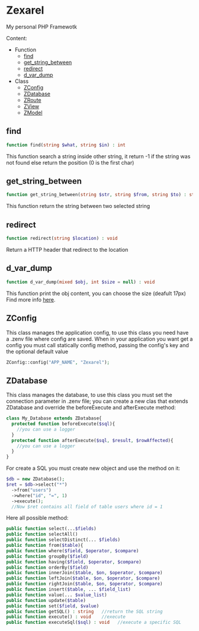 # Zexarel
My personal PHP Framewotk

Content:
  - Function
    - [find](#find)
    - [get_string_between](#get_string_between)
    - [redirect](#redirect)
    - [d_var_dump](#d_var_dump)
  - Class
    - [ZConfig](#ZConfig)
    - [ZDatabase](#ZDatabase)
    - [ZRoute](#ZRoute)
    - [ZView](#ZView)
    - [ZModel](#ZModel)

## find
```php
function find(string $what, string $in) : int
```
This function search a string inside other string, it return -1 if the string was not found else return the position (0 is the first char)
## get_string_between
```php
function get_string_between(string $str, string $from, string $to) : string
```
This function return the string between two selected string
## redirect
```php
function redirect(string $location) : void
```
Return a HTTP header that redirect to the location
## d_var_dump
```php
function d_var_dump(mixed $obj, int $size = null) : void
```
This function print the obj content, you can choose the size (deafult 17px)
Find more info [here](https://github.com/Zexal0807/d_var_dump).

## ZConfig
This class manages the application config, to use this class you need have a .zenv file where config are saved.
When in your application you want get a config you must call statically config method, passing the config's key and the optional default value
```php
ZConfig::config("APP_NAME", "Zexarel");
```
## ZDatabase
This class manages the database, to use this class you must set the connection parameter in .zenv file; you can create a new clas that extends ZDatabase and override the beforeExecute and afterExecute method:
```php
class My_Database extends ZDatabase{
  protected function beforeExecute($sql){
    //you can use a logger
  }
  protected function afterExecute($sql, $result, $rowAffected){
    //you can use a logger
  }
}
```
For create a SQL you must create new object and use the method on it:
```php
$db = new ZDatabase();
$ret = $db->select("*")
  ->from("users")
  ->where("id", "=", 1)
  ->execute();
  //Now $ret contains all field of table users where id = 1
```
Here all possible method:
```php
public function select(...$fields)
public function selectAll()
public function selectDistinct(... $fields)
public function from($table){
public function where($field, $operator, $compare)
public function groupBy($field)
public function having($field, $operator, $compare)
public function orderBy($field)
public function innerJoin($table, $on, $operator, $compare)
public function leftJoin($table, $on, $operator, $compare)
public function rightJoin($table, $on, $operator, $compare)
public function insert($table, ... $field_list)
public function value(... $value_list)
public function update($table)
public function set($field, $value)
public function getSQL() : string   //return the SQL string
public function execute() : void    //execute
public function executeSql($sql) : void   //execute a specific SQL
```
